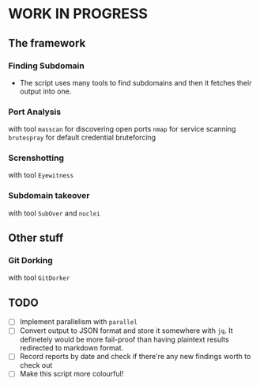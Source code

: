 
# WORK IN PROGRESS

## The framework
### Finding Subdomain
- The script uses many tools to find subdomains and then it fetches their output into one.
### Port Analysis
with tool ```masscan``` for discovering open ports
```nmap``` for service scanning
```brutespray``` for default credential bruteforcing
### Screnshotting
with tool ```Eyewitness```
### Subdomain takeover
with tool ```SubOver``` and ```nuclei```
## Other stuff
### Git Dorking
with tool ```GitDorker```
## TODO
- [ ] Implement parallelism with ```parallel```
- [ ] Convert output to JSON format and store it somewhere with ```jq```. It definetely would be more fail-proof than having plaintext results redirected to markdown format.
- [ ] Record reports by date and check if there're any new findings worth to check out
- [ ] Make this script more colourful!
